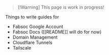
> [!Warning] This page is work in progress!
> 

Things to write guides for
- Fabsoc Google Account
- Fabsoc Docs ([[README]] will do for now)
- Domain Management
- Cloudflare Tunnels
- Tailscale